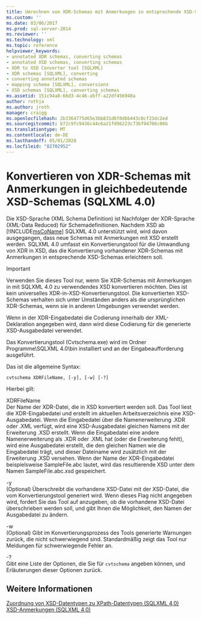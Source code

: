 ```yaml
---
title: Umrechnen von XDR-Schemas mit Anmerkungen in entsprechende XSD-Schemas (SQLXML 4,0) | Microsoft-Dokumentation
ms.custom: ''
ms.date: 03/06/2017
ms.prod: sql-server-2014
ms.reviewer: ''
ms.technology: xml
ms.topic: reference
helpviewer_keywords:
- annotated XDR schemas, converting schemas
- annotated XSD schemas, converting schemas
- XDR to XSD Converter tool [SQLXML]
- XDR schemas [SQLXML], converting
- converting annotated schemas
- mapping schema [SQLXML], conversions
- XSD schemas [SQLXML], converting schemas
ms.assetid: 151c94a8-66d3-4c46-a5ff-a22df456940a
author: rothja
ms.author: jroth
manager: craigg
ms.openlocfilehash: 2b3364775d65e3bb831d6f0dbb443c0cf23dc2ed
ms.sourcegitcommit: b72c9fc9436c44c6a21fd96223c73bf94706c06b
ms.translationtype: MT
ms.contentlocale: de-DE
ms.lasthandoff: 05/01/2020
ms.locfileid: "82702952"
---
```

# <a name="converting-annotated-xdr-schemas-to-equivalent-xsd-schemas-sqlxml-40"></a>Konvertieren von XDR-Schemas mit Anmerkungen in gleichbedeutende XSD-Schemas (SQLXML 4.0)
  Die XSD-Sprache (XML Schema Definition) ist Nachfolger der XDR-Sprache (XML-Data Reduced) für Schemadefinitionen. Nachdem XSD ab [!INCLUDE[msCoName](../../../includes/msconame-md.md)] SQLXML 4.0 unterstützt wird, wird davon ausgegangen, dass neue Schemas mit Anmerkungen mit XSD erstellt werden. SQLXML 4.0 umfasst ein Konvertierungstool für die Umwandlung von XDR in XSD, das die Konvertierung vorhandener XDR-Schemas mit Anmerkungen in entsprechende XSD-Schemas erleichtern soll.  
  
> [!IMPORTANT]  
>  Verwenden Sie dieses Tool nur, wenn Sie XDR-Schemas mit Anmerkungen in mit SQLXML 4.0 zu verwendendes XSD konvertieren möchten. Dies ist kein universelles XDR-in-XSD-Konvertierungstool. Die konvertierten XSD-Schemas verhalten sich unter Umständen anders als die ursprünglichen XDR-Schemas, wenn sie in anderen Umgebungen verwendet werden.  
  
 Wenn in der XDR-Eingabedatei die Codierung innerhalb der XML-Deklaration angegeben wird, dann wird diese Codierung für die generierte XSD-Ausgabedatei verwendet.  
  
 Das Konvertierungstool (Cvtschema.exe) wird im Ordner Programme\SQLXML 4.0\bin installiert und an der Eingabeaufforderung ausgeführt.  
  
 Das ist die allgemeine Syntax:  
  
```  
cvtschema XDRFileName, [-y], [-w] [-?]  
```  
  
 Hierbei gilt:  
  
 XDRFileName  
 Der Name der XDR-Datei, die in XSD konvertiert werden soll. Das Tool liest die XDR-Eingabedatei und erstellt im aktuellen Arbeitsverzeichnis eine XSD-Ausgabedatei. Wenn die Eingabedatei über die Namenerweiterung .XDR oder .XML verfügt, wird eine XSD-Ausgabedatei gleichen Namens mit der Erweiterung .XSD erstellt. Wenn die Eingabedatei eine andere Namenerweiterung als .XDR oder .XML hat (oder die Erweiterung fehlt), wird eine Ausgabedatei erstellt, die den gleichen Namen wie die Eingabedatei trägt, und dieser Dateiname wird zusätzlich mit der Erweiterung .XSD versehen. Wenn der Name der XDR-Eingabedatei beispielsweise SampleFile.abc lautet, wird das resultierende XSD unter dem Namen SampleFile.abc.xsd gespeichert.  
  
 -y  
 (Optional) Überschreibt die vorhandene XSD-Datei mit der XSD-Datei, die vom Konvertierungstool generiert wird. Wenn dieses Flag nicht angegeben wird, fordert Sie das Tool auf anzugeben, ob die vorhandene XSD-Datei überschrieben werden soll, und gibt Ihnen die Möglichkeit, den Namen der Ausgabedatei zu ändern.  
  
 -w  
 (Optional) Gibt im Konvertierungsprozess des Tools generierte Warnungen zurück, die nicht schwerwiegend sind. Standardmäßig zeigt das Tool nur Meldungen für schwerwiegende Fehler an.  
  
 -?  
 Gibt eine Liste der Optionen, die Sie für `cvtschema` angeben können, und Erläuterungen dieser Optionen zurück.  
  
## <a name="see-also"></a>Weitere Informationen  
 [Zuordnung von XSD-Datentypen zu XPath-Datentypen &#40;SQLXML 4,0&#41;](../../sqlxml-annotated-xsd-schemas-xpath-queries/xpath-data-types-sqlxml-4-0.md)   
 [XSD-Anmerkungen &#40;SQLXML 4,0&#41;](../../sqlxml-annotated-xsd-schemas-using/xsd-annotations-sqlxml-4-0.md)  
  
  
